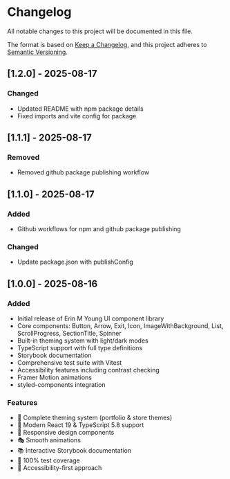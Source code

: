 # Changelog

All notable changes to this project will be documented in this file.

The format is based on [Keep a Changelog](https://keepachangelog.com/en/1.0.0/),
and this project adheres to [Semantic Versioning](https://semver.org/spec/v2.0.0.html).

## [1.2.0] - 2025-08-17

### Changed

- Updated README with npm package details
- Fixed imports and vite config for package

## [1.1.1] - 2025-08-17

### Removed

- Removed github package publishing workflow

## [1.1.0] - 2025-08-17

### Added

- Github workflows for npm and github package publishing

### Changed

- Update package.json with publishConfig

## [1.0.0] - 2025-08-16

### Added

- Initial release of Erin M Young UI component library
- Core components: Button, Arrow, Exit, Icon, ImageWithBackground, List, ScrollProgress, SectionTitle, Spinner
- Built-in theming system with light/dark modes
- TypeScript support with full type definitions
- Storybook documentation
- Comprehensive test suite with Vitest
- Accessibility features including contrast checking
- Framer Motion animations
- styled-components integration

### Features

- 🎨 Complete theming system (portfolio & store themes)
- 🚀 Modern React 19 & TypeScript 5.8 support
- 📱 Responsive design components
- 🎭 Smooth animations
- 📚 Interactive Storybook documentation
- 🧪 100% test coverage
- 🎯 Accessibility-first approach
